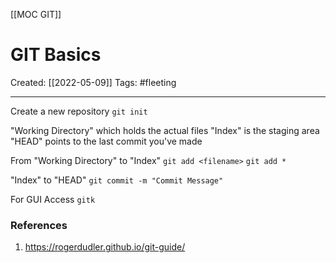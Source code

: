 [[MOC GIT]]

# GIT Basics
Created:  [[2022-05-09]]
Tags: #fleeting  

---
Create a new repository
`git init`

"Working Directory"     which holds the actual files
"Index"                          is the staging area
"HEAD"                         points to the last commit you've made

From "Working Directory" to "Index"
`git add <filename>`
`git add *`

"Index" to "HEAD"
`git commit -m "Commit Message"`


For GUI Access
`gitk`






### References
1. https://rogerdudler.github.io/git-guide/